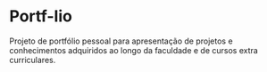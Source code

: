 # Portf-lio
Projeto de portfólio pessoal para apresentação de projetos e conhecimentos adquiridos ao longo da faculdade e de cursos extra curriculares.
